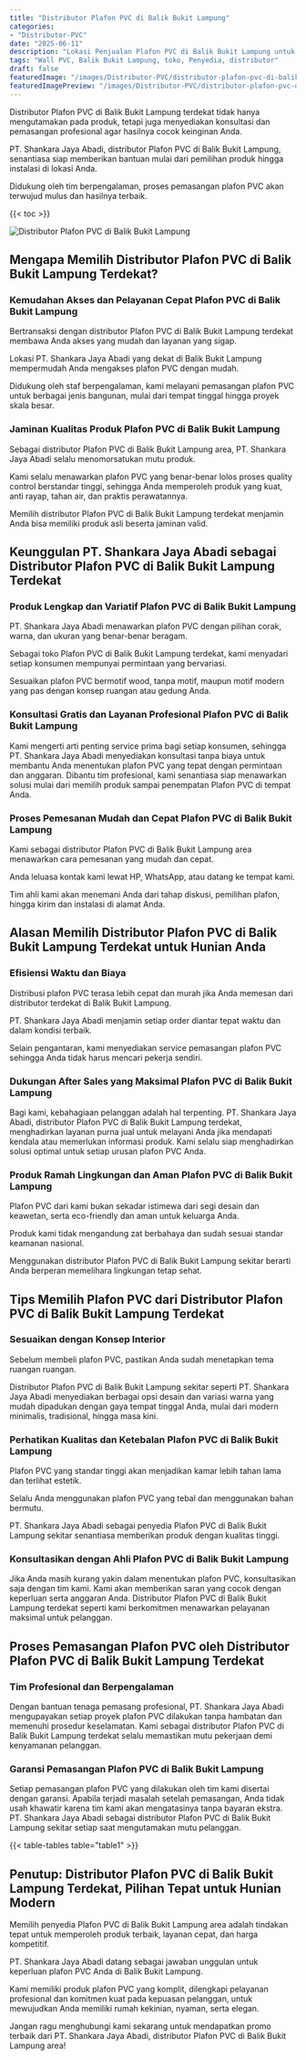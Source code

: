 ```yaml
---
title: "Distributor Plafon PVC di Balik Bukit Lampung"
categories:
- "Distributor-PVC"
date: "2025-06-11"
description: "Lokasi Penjualan Plafon PVC di Balik Bukit Lampung untuk tempat tinggal, office, dan ritel. Produk berkualitas, pilihan motif, pilihan warna elegan, dengan layanan instalasi oleh tenaga ahli ahli dan garansi resmi!|Servis penyediaan Plafon PVC di Balik Bukit Lampung untuk kebutuhan hunian, kantor, maupun ritel, dengan panel berkualitas dan instalasi oleh tim profesional dan garansi resmi.|Alternatif Plafon PVC di Balik Bukit Lampung yang andal bagi hunian, kantor, serta gerai, dengan material terbaik dan pemasangan dikerjakan oleh teknisi ahli dan jaminan resmi.|Penjualan Plafon PVC di Balik Bukit Lampung bagi tempat tinggal, kantor, serta toko, beserta material terbaik dan penempatan dikerjakan oleh teknisi profesional, lengkap dengan jaminan resmi.}"
tags: "Wall PVC, Balik Bukit Lampung, toko, Penyedia, distributor"
draft: false
featuredImage: "/images/Distributor-PVC/distributor-plafon-pvc-di-balik-bukit-lampung.png"
featuredImagePreview: "/images/Distributor-PVC/distributor-plafon-pvc-di-balik-bukit-lampung.png"
---
```


Distributor Plafon PVC di Balik Bukit Lampung terdekat tidak hanya mengutamakan pada produk, tetapi juga menyediakan konsultasi dan pemasangan profesional agar hasilnya cocok keinginan Anda.

PT. Shankara Jaya Abadi, distributor Plafon PVC di Balik Bukit Lampung, senantiasa siap memberikan bantuan mulai dari pemilihan produk hingga instalasi di lokasi Anda.

Didukung oleh tim berpengalaman, proses pemasangan plafon PVC akan terwujud mulus dan hasilnya terbaik.

{{< toc >}}

![Distributor Plafon PVC di Balik Bukit Lampung](/images/Distributor-PVC/Distributor-Plafon-PVC-di-Balik-Bukit-Lampung.png)

## Mengapa Memilih Distributor Plafon PVC di Balik Bukit Lampung Terdekat?

### Kemudahan Akses dan Pelayanan Cepat Plafon PVC di Balik Bukit Lampung

Bertransaksi dengan distributor Plafon PVC di Balik Bukit Lampung terdekat membawa Anda akses yang mudah dan layanan yang sigap.

Lokasi PT. Shankara Jaya Abadi yang dekat di Balik Bukit Lampung mempermudah Anda mengakses plafon PVC dengan mudah.

Didukung oleh staf berpengalaman, kami melayani pemasangan plafon PVC untuk berbagai jenis bangunan, mulai dari tempat tinggal hingga proyek skala besar.

### Jaminan Kualitas Produk Plafon PVC di Balik Bukit Lampung

Sebagai distributor Plafon PVC di Balik Bukit Lampung area, PT. Shankara Jaya Abadi selalu menomorsatukan mutu produk.

Kami selalu menawarkan plafon PVC yang benar-benar lolos proses quality control berstandar tinggi, sehingga Anda memperoleh produk yang kuat, anti rayap, tahan air, dan praktis perawatannya.

Memilih distributor Plafon PVC di Balik Bukit Lampung terdekat menjamin Anda bisa memiliki produk asli beserta jaminan valid.

## Keunggulan PT. Shankara Jaya Abadi sebagai Distributor Plafon PVC di Balik Bukit Lampung Terdekat

### Produk Lengkap dan Variatif Plafon PVC di Balik Bukit Lampung

PT. Shankara Jaya Abadi menawarkan plafon PVC dengan pilihan corak, warna, dan ukuran yang benar-benar beragam.

Sebagai toko Plafon PVC di Balik Bukit Lampung terdekat, kami menyadari setiap konsumen mempunyai permintaan yang bervariasi.

Sesuaikan plafon PVC bermotif wood, tanpa motif, maupun motif modern yang pas dengan konsep ruangan atau gedung Anda.

### Konsultasi Gratis dan Layanan Profesional Plafon PVC di Balik Bukit Lampung

Kami mengerti arti penting service prima bagi setiap konsumen, sehingga PT. Shankara Jaya Abadi menyediakan konsultasi tanpa biaya untuk membantu Anda menentukan plafon PVC yang tepat dengan permintaan dan anggaran. Dibantu tim profesional, kami senantiasa siap menawarkan solusi mulai dari memilih produk sampai penempatan Plafon PVC di tempat Anda.

### Proses Pemesanan Mudah dan Cepat Plafon PVC di Balik Bukit Lampung

Kami sebagai distributor Plafon PVC di Balik Bukit Lampung area menawarkan cara pemesanan yang mudah dan cepat.

Anda leluasa kontak kami lewat HP, WhatsApp, atau datang ke tempat kami.

Tim ahli kami akan menemani Anda dari tahap diskusi, pemilihan plafon, hingga kirim dan instalasi di alamat Anda.

## Alasan Memilih Distributor Plafon PVC di Balik Bukit Lampung Terdekat untuk Hunian Anda

### Efisiensi Waktu dan Biaya

Distribusi plafon PVC terasa lebih cepat dan murah jika Anda memesan dari distributor terdekat di Balik Bukit Lampung.

PT. Shankara Jaya Abadi menjamin setiap order diantar tepat waktu dan dalam kondisi terbaik.

Selain pengantaran, kami menyediakan service pemasangan plafon PVC sehingga Anda tidak harus mencari pekerja sendiri.

### Dukungan After Sales yang Maksimal Plafon PVC di Balik Bukit Lampung

Bagi kami, kebahagiaan pelanggan adalah hal terpenting. PT. Shankara Jaya Abadi, distributor Plafon PVC di Balik Bukit Lampung terdekat, menghadirkan layanan purna jual untuk melayani Anda jika mendapati kendala atau memerlukan informasi produk. Kami selalu siap menghadirkan solusi optimal untuk setiap urusan plafon PVC Anda.

### Produk Ramah Lingkungan dan Aman Plafon PVC di Balik Bukit Lampung

Plafon PVC dari kami bukan sekadar istimewa dari segi desain dan keawetan, serta eco-friendly dan aman untuk keluarga Anda.

Produk kami tidak mengandung zat berbahaya dan sudah sesuai standar keamanan nasional.

Menggunakan distributor Plafon PVC di Balik Bukit Lampung sekitar berarti Anda berperan memelihara lingkungan tetap sehat.

## Tips Memilih Plafon PVC dari Distributor Plafon PVC di Balik Bukit Lampung Terdekat

### Sesuaikan dengan Konsep Interior

Sebelum membeli plafon PVC, pastikan Anda sudah menetapkan tema ruangan ruangan.

Distributor Plafon PVC di Balik Bukit Lampung sekitar seperti PT. Shankara Jaya Abadi menyediakan berbagai opsi desain dan variasi warna yang mudah dipadukan dengan gaya tempat tinggal Anda, mulai dari modern minimalis, tradisional, hingga masa kini.

### Perhatikan Kualitas dan Ketebalan Plafon PVC di Balik Bukit Lampung

Plafon PVC yang standar tinggi akan menjadikan kamar lebih tahan lama dan terlihat estetik.

Selalu Anda menggunakan plafon PVC yang tebal dan menggunakan bahan bermutu.

PT. Shankara Jaya Abadi sebagai penyedia Plafon PVC di Balik Bukit Lampung sekitar senantiasa memberikan produk dengan kualitas tinggi.

### Konsultasikan dengan Ahli Plafon PVC di Balik Bukit Lampung

Jika Anda masih kurang yakin dalam menentukan plafon PVC, konsultasikan saja dengan tim kami. Kami akan memberikan saran yang cocok dengan keperluan serta anggaran Anda. Distributor Plafon PVC di Balik Bukit Lampung terdekat seperti kami berkomitmen menawarkan pelayanan maksimal untuk pelanggan.

## Proses Pemasangan Plafon PVC oleh Distributor Plafon PVC di Balik Bukit Lampung Terdekat

### Tim Profesional dan Berpengalaman

Dengan bantuan tenaga pemasang profesional, PT. Shankara Jaya Abadi mengupayakan setiap proyek plafon PVC dilakukan tanpa hambatan dan memenuhi prosedur keselamatan. Kami sebagai distributor Plafon PVC di Balik Bukit Lampung terdekat selalu memastikan mutu pekerjaan demi kenyamanan pelanggan.

### Garansi Pemasangan Plafon PVC di Balik Bukit Lampung

Setiap pemasangan plafon PVC yang dilakukan oleh tim kami disertai dengan garansi. Apabila terjadi masalah setelah pemasangan, Anda tidak usah khawatir karena tim kami akan mengatasinya tanpa bayaran ekstra. PT. Shankara Jaya Abadi sebagai distributor Plafon PVC di Balik Bukit Lampung sekitar setiap saat mengutamakan mutu pelanggan.

{{< table-tables table="table1" >}}

## Penutup: Distributor Plafon PVC di Balik Bukit Lampung Terdekat, Pilihan Tepat untuk Hunian Modern

Memilih penyedia Plafon PVC di Balik Bukit Lampung area adalah tindakan tepat untuk memperoleh produk terbaik, layanan cepat, dan harga kompetitif.

PT. Shankara Jaya Abadi datang sebagai jawaban unggulan untuk keperluan plafon PVC Anda di Balik Bukit Lampung.

Kami memiliki produk plafon PVC yang komplit, dilengkapi pelayanan profesional dan komitmen kuat pada kepuasan pelanggan, untuk mewujudkan Anda memiliki rumah kekinian, nyaman, serta elegan.

Jangan ragu menghubungi kami sekarang untuk mendapatkan promo terbaik dari PT. Shankara Jaya Abadi, distributor Plafon PVC di Balik Bukit Lampung area!
